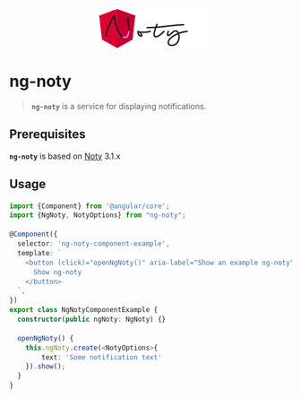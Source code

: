 <p align="center">
  <a href="#">
    <img src="ng-noty-logo.png">
  </a>
</p>

# ng-noty

> **`ng-noty`** is a service for displaying notifications.

## Prerequisites
**`ng-noty`** is based on [Noty](http://ned.im/noty/) 3.1.x

## Usage

```typescript
import {Component} from '@angular/core';
import {NgNoty, NotyOptions} from "ng-noty";

@Component({
  selector: 'ng-noty-component-example',
  template: `
    <button (click)="openNgNoty()" aria-label="Show an example ng-noty">
      Show ng-noty
    </button>
  `,
})
export class NgNotyComponentExample {
  constructor(public ngNoty: NgNoty) {}

  openNgNoty() {
    this.ngNoty.create(<NotyOptions>{
        text: 'Some notification text'
    }).show();
  }
}
```
